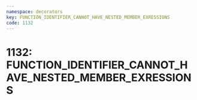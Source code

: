 ```yaml
---
namespace: decorators
key: FUNCTION_IDENTIFIER_CANNOT_HAVE_NESTED_MEMBER_EXRESSIONS
code: 1132
---
```


# 1132: FUNCTION_IDENTIFIER_CANNOT_HAVE_NESTED_MEMBER_EXRESSIONS
